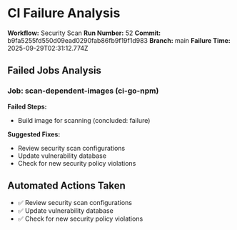 # CI Failure Analysis

**Workflow:** Security Scan
**Run Number:** 52
**Commit:** b9fa5255fd550d09ead0290fab86fb9f19f1d983
**Branch:** main
**Failure Time:** 2025-09-29T02:31:12.774Z

## Failed Jobs Analysis

### Job: scan-dependent-images (ci-go-npm)
**Failed Steps:**
- Build image for scanning (concluded: failure)

**Suggested Fixes:**
- Review security scan configurations
- Update vulnerability database
- Check for new security policy violations

## Automated Actions Taken
- ✅ Review security scan configurations
- ✅ Update vulnerability database
- ✅ Check for new security policy violations
